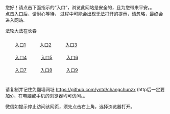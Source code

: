 您好！请点击下面指示的“入口”，浏览此网站是安全的，且为您带来平安。。 <br/>
点击入口后，请耐心等待， 过程中可能会出现无法打开的提示，请忽略，最终会进入网站. </br>

法轮大法在长春<br/>
<div style="padding:10px"><a style="margin:20px" target="_blank" href="https://d39g2vc5i71i1j.cloudfront.net/2Qpsp?eohvumq" id="ccLink1" rel="nofollow">入口1</a> <a target="_blank" style="margin:20px" href="https://d2ggh8erisap4p.cloudfront.net/2Qpsp?sdkigebb" id="ccLink2" rel="nofollow">入口2</a> <a style="margin:20px" target="_blank" href="https://d33wki0t7cfshw.cloudfront.net/2Qpsp?xdomqjsw" id="ccLink3" rel="nofollow">入口3</a></div>

<div style="padding:10px" ><a style="margin:20px" target="_blank" href="https://d39g2vc5i71i1j.cloudfront.net/2Qpsp?eohvumq" id="ccLink4" rel="nofollow">入口4</a> <a style="margin:20px" href="https://d2ggh8erisap4p.cloudfront.net/2Qpsp?sdkigebb" target="_blank" id="ccLink5" rel="nofollow">入口5</a> <a style="margin:20px" href="https://d33wki0t7cfshw.cloudfront.net/2Qpsp?xdomqjsw" target="_blank" id="ccLink6" rel="nofollow">入口6</a></div>

<div style="padding:10px"><a style="margin:20px" target="_blank" href="https://d39g2vc5i71i1j.cloudfront.net/2Qpsp?eohvumq" id="ccLink7" rel="nofollow">入口7</a> <a style="margin:20px" href="https://d2ggh8erisap4p.cloudfront.net/2Qpsp?sdkigebb" target="_blank" id="ccLink8" rel="nofollow">入口8</a> <a style="margin:20px" target="_blank" href="https://d33wki0t7cfshw.cloudfront.net/2Qpsp?xdomqjsw" id="ccLink9" rel="nofollow">入口9</a></div>

<br/>



请复制并记住免翻墙网址 https://github.com/yntd/changchunzx (http后一定要加s)，在电脑或手机的浏览器均可访问。。<br/>

微信如提示停止访问该网页，须先点击右上角，选择浏览器打开。
